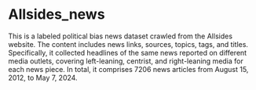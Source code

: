 # Allsides_news
This is a labeled political bias news dataset crawled from the Allsides website. The content includes news links, sources, topics, tags, and titles. Specifically, it collected headlines of the same news reported on different media outlets, covering left-leaning, centrist, and right-leaning media for each news piece. In total, it comprises 7206 news articles from August 15, 2012, to May 7, 2024.
